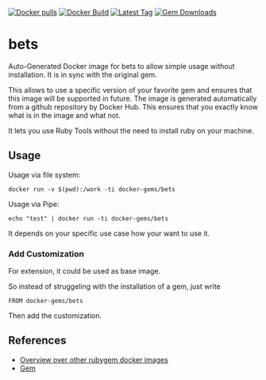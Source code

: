 [![Docker pulls](https://img.shields.io/docker/pulls/rubygem/bets.svg)](https://hub.docker.com/r/rubygem/bets/)
[![Docker Build](https://img.shields.io/docker/automated/rubygem/bets.svg)](https://hub.docker.com/r/rubygem/bets/)
[![Latest Tag](https://img.shields.io/github/tag/docker-rubygem/bets.svg)](https://hub.docker.com/r/rubygem/bets/)
[![Gem Downloads](https://img.shields.io/gem/dt/bets.svg)](https://rubygems.org/gems/bets/)
# bets

Auto-Generated Docker image for bets to allow simple usage without installation.
It is in sync with the original gem.

This allows to use a specific version of your favorite gem and ensures that this image will be supported in future.
The image is generated automatically from a github repository by Docker Hub.
This ensures that you exactly know what is in the image and what not.

It lets you use Ruby Tools without the need to install ruby on your machine.

## Usage

Usage via file system:

`docker run -v $(pwd):/work -ti docker-gems/bets`

Usage via Pipe:

`echo "test" | docker run -ti docker-gems/bets`

It depends on your specific use case how your want to use it.

### Add Customization

For extension, it could be used as base image.

So instead of struggeling with the installation of a gem, just write

`FROM docker-gems/bets`

Then add the customization.

## References

 - [Overview over other rubygem docker images](https://github.com/thinkbot/docker-rubygem)
 - [Gem](https://rubygems.org/gems/bets/)
